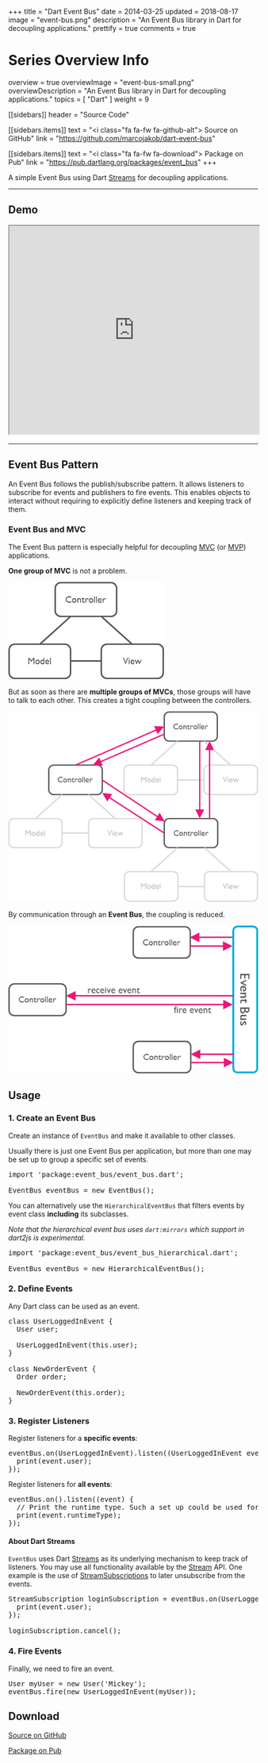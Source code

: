 +++
title = "Dart Event Bus"
date = 2014-03-25
updated = 2018-08-17
image = "event-bus.png"
description = "An Event Bus library in Dart for decoupling applications."
prettify = true
comments = true

# Series Overview Info
overview = true
overviewImage = "event-bus-small.png"
overviewDescription = "An Event Bus library in Dart for decoupling applications."
topics = [ "Dart" ]
weight = 9

[[sidebars]]
header = "Source Code"

[[sidebars.items]]
text = "<i class=\"fa fa-fw fa-github-alt\"></i> Source on GitHub"
link = "https://github.com/marcojakob/dart-event-bus"

[[sidebars.items]]
text = "<i class=\"fa fa-fw fa-download\"></i> Package on Pub"
link = "https://pub.dartlang.org/packages/event_bus"
+++

A simple Event Bus using Dart [Streams](https://api.dartlang.org/apidocs/channels/stable/dartdoc-viewer/dart:async.Stream) 
for decoupling applications.


***

## Demo

<iframe src="https://marcojakob.github.io/dart-event-bus/" width="100%" height="420px"></iframe>

***


## Event Bus Pattern

An Event Bus follows the publish/subscribe pattern. It allows listeners to 
subscribe for events and publishers to fire events. This enables objects to
interact without requiring to explicitly define listeners and keeping track of
them.


### Event Bus and MVC

The Event Bus pattern is especially helpful for decoupling [MVC](https://wikipedia.org/wiki/Model_View_Controller) 
(or [MVP](https://wikipedia.org/wiki/Model_View_Presenter)) applications.

**One group of MVC** is not a problem.

![Model-View-Controller](mvc.png)

But as soon as there are **multiple groups of MVCs**, those groups will have to talk
to each other. This creates a tight coupling between the controllers.

![Multi Model-View-Controllers](mvc-multi.png)

By communication through an **Event Bus**, the coupling is reduced.

![Event Bus](event-bus.png)


## Usage

### 1. Create an Event Bus

Create an instance of `EventBus` and make it available to other classes.

Usually there is just one Event Bus per application, but more than one may be 
set up to group a specific set of events.

<pre class="prettyprint lang-dart">
import 'package:event_bus/event_bus.dart';

EventBus eventBus = new EventBus();
</pre>

You can alternatively use the `HierarchicalEventBus` that filters events by 
event class **including** its subclasses. 

*Note that the hierarchical event bus uses `dart:mirrors` which support in 
dart2js is experimental.*

<pre class="prettyprint lang-dart">
import 'package:event_bus/event_bus_hierarchical.dart';

EventBus eventBus = new HierarchicalEventBus();
</pre>


### 2. Define Events

Any Dart class can be used as an event.

<pre class="prettyprint lang-dart">
class UserLoggedInEvent {
  User user;
  
  UserLoggedInEvent(this.user);
}

class NewOrderEvent {
  Order order;
  
  NewOrderEvent(this.order);
}
</pre>


### 3. Register Listeners

Register listeners for a **specific events**: 

<pre class="prettyprint lang-dart">
eventBus.on(UserLoggedInEvent).listen((UserLoggedInEvent event) {
  print(event.user);
});
</pre>

Register listeners for **all events**:

<pre class="prettyprint lang-dart">
eventBus.on().listen((event) {
  // Print the runtime type. Such a set up could be used for logging.
  print(event.runtimeType); 
});
</pre>


#### About Dart Streams

`EventBus` uses Dart [Streams](https://api.dartlang.org/apidocs/channels/stable/dartdoc-viewer/dart:async.Stream)
as its underlying mechanism to keep track of listeners. You may use all 
functionality available by the [Stream](https://api.dartlang.org/apidocs/channels/stable/dartdoc-viewer/dart:async.Stream)
API. One example is the use of [StreamSubscriptions](https://api.dartlang.org/apidocs/channels/stable/dartdoc-viewer/dart:async.StreamSubscription)
to later unsubscribe from the events.

<pre class="prettyprint lang-dart">
StreamSubscription loginSubscription = eventBus.on(UserLoggedInEvent).listen((UserLoggedInEvent event) {
  print(event.user);	
});

loginSubscription.cancel();
</pre>


### 4. Fire Events

Finally, we need to fire an event.

<pre class="prettyprint lang-dart">
User myUser = new User('Mickey');
eventBus.fire(new UserLoggedInEvent(myUser));
</pre>


## Download

<i class="fa fa-fw fa-github-alt"></i> [Source on GitHub](https://github.com/marcojakob/dart-event-bus)

<i class="fa fa-fw fa-download"></i> [Package on Pub](https://pub.dartlang.org/packages/event_bus)
